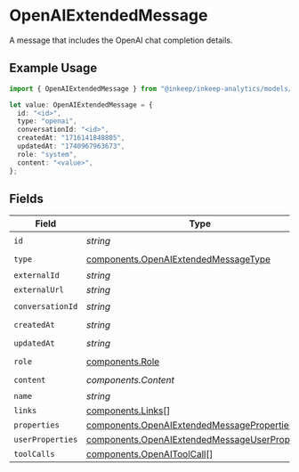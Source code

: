 # OpenAIExtendedMessage

A message that includes the OpenAI chat completion details.

## Example Usage

```typescript
import { OpenAIExtendedMessage } from "@inkeep/inkeep-analytics/models/components";

let value: OpenAIExtendedMessage = {
  id: "<id>",
  type: "openai",
  conversationId: "<id>",
  createdAt: "1716141848805",
  updatedAt: "1740967963673",
  role: "system",
  content: "<value>",
};
```

## Fields

| Field                                                                                                            | Type                                                                                                             | Required                                                                                                         | Description                                                                                                      |
| ---------------------------------------------------------------------------------------------------------------- | ---------------------------------------------------------------------------------------------------------------- | ---------------------------------------------------------------------------------------------------------------- | ---------------------------------------------------------------------------------------------------------------- |
| `id`                                                                                                             | *string*                                                                                                         | :heavy_check_mark:                                                                                               | N/A                                                                                                              |
| `type`                                                                                                           | [components.OpenAIExtendedMessageType](../../models/components/openaiextendedmessagetype.md)                     | :heavy_check_mark:                                                                                               | N/A                                                                                                              |
| `externalId`                                                                                                     | *string*                                                                                                         | :heavy_minus_sign:                                                                                               | N/A                                                                                                              |
| `externalUrl`                                                                                                    | *string*                                                                                                         | :heavy_minus_sign:                                                                                               | N/A                                                                                                              |
| `conversationId`                                                                                                 | *string*                                                                                                         | :heavy_check_mark:                                                                                               | N/A                                                                                                              |
| `createdAt`                                                                                                      | *string*                                                                                                         | :heavy_check_mark:                                                                                               | N/A                                                                                                              |
| `updatedAt`                                                                                                      | *string*                                                                                                         | :heavy_check_mark:                                                                                               | N/A                                                                                                              |
| `role`                                                                                                           | [components.Role](../../models/components/role.md)                                                               | :heavy_check_mark:                                                                                               | N/A                                                                                                              |
| `content`                                                                                                        | *components.Content*                                                                                             | :heavy_check_mark:                                                                                               | N/A                                                                                                              |
| `name`                                                                                                           | *string*                                                                                                         | :heavy_minus_sign:                                                                                               | N/A                                                                                                              |
| `links`                                                                                                          | [components.Links](../../models/components/links.md)[]                                                           | :heavy_minus_sign:                                                                                               | N/A                                                                                                              |
| `properties`                                                                                                     | [components.OpenAIExtendedMessageProperties](../../models/components/openaiextendedmessageproperties.md)         | :heavy_minus_sign:                                                                                               | N/A                                                                                                              |
| `userProperties`                                                                                                 | [components.OpenAIExtendedMessageUserProperties](../../models/components/openaiextendedmessageuserproperties.md) | :heavy_minus_sign:                                                                                               | N/A                                                                                                              |
| `toolCalls`                                                                                                      | [components.OpenAIToolCall](../../models/components/openaitoolcall.md)[]                                         | :heavy_minus_sign:                                                                                               | N/A                                                                                                              |
